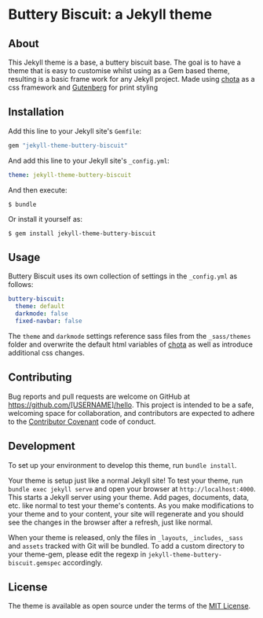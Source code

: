 # Buttery Biscuit: a Jekyll theme

## About

This Jekyll theme is a base, a buttery biscuit base. The goal is to have a theme that is easy to customise whilst using as a Gem based theme, resulting is a basic frame work for any Jekyll project. Made using [chota][chota] as a css framework and [Gutenberg][Gutenberg] for print styling

## Installation

Add this line to your Jekyll site's `Gemfile`:

```ruby
gem "jekyll-theme-buttery-biscuit"
```

And add this line to your Jekyll site's `_config.yml`:

```yaml
theme: jekyll-theme-buttery-biscuit
```

And then execute:

    $ bundle

Or install it yourself as:

    $ gem install jekyll-theme-buttery-biscuit

## Usage

Buttery Biscuit uses its own collection of settings in the `_config.yml` as follows:

```yaml
buttery-biscuit:
  theme: default
  darkmode: false
  fixed-navbar: false
```

The `theme` and `darkmode` settings reference sass files from the `_sass/themes` folder and overwrite the default html variables of [chota][chota] as well as introduce additional css changes.

## Contributing

Bug reports and pull requests are welcome on GitHub at https://github.com/[USERNAME]/hello. This project is intended to be a safe, welcoming space for collaboration, and contributors are expected to adhere to the [Contributor Covenant](http://contributor-covenant.org) code of conduct.

## Development

To set up your environment to develop this theme, run `bundle install`.

Your theme is setup just like a normal Jekyll site! To test your theme, run `bundle exec jekyll serve` and open your browser at `http://localhost:4000`. This starts a Jekyll server using your theme. Add pages, documents, data, etc. like normal to test your theme's contents. As you make modifications to your theme and to your content, your site will regenerate and you should see the changes in the browser after a refresh, just like normal.

When your theme is released, only the files in `_layouts`, `_includes`, `_sass` and `assets` tracked with Git will be bundled.
To add a custom directory to your theme-gem, please edit the regexp in `jekyll-theme-buttery-biscuit.gemspec` accordingly.

## License

The theme is available as open source under the terms of the [MIT License](https://opensource.org/licenses/MIT).

[chota]: https://jenil.github.io/chota/ "chota css homepage"
[Gutenberg]: https://bafs.github.io/Gutenberg/ "Gutenberg css homepage"